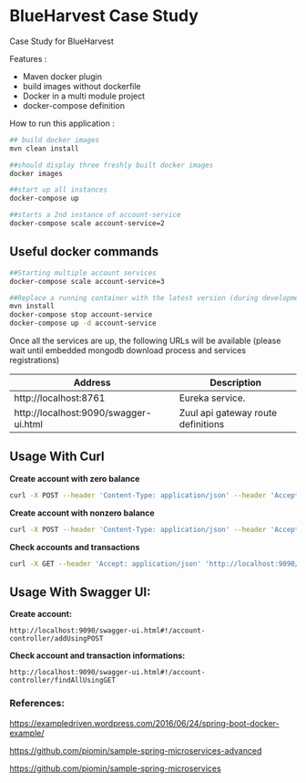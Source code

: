 # BlueHarvest Case Study

Case Study for BlueHarvest

Features :
- Maven docker plugin
- build images without dockerfile
- Docker in a multi module project
- docker-compose definition

How to run this application :

```sh
## build docker images
mvn clean install

##should display three freshly built docker images
docker images

##start up all instances
docker-compose up

##starts a 2nd instance of account-service
docker-compose scale account-service=2
```

## Useful docker commands
```sh
##Starting multiple account services
docker-compose scale account-service=3

##Replace a running container with the latest version (during development)
mvn install
docker-compose stop account-service
docker-compose up -d account-service
```

Once all the services are up, the following URLs will be available 
(please wait until embedded mongodb download process and services registrations)

Address | Description
--- | ---
http://localhost:8761 | Eureka service.
http://localhost:9090/swagger-ui.html | Zuul api gateway route definitions


## Usage With Curl

**Create account with zero balance**
```sh
curl -X POST --header 'Content-Type: application/json' --header 'Accept: application/json' 'http://localhost:9090/api/account/?customer=1&balance=0&firstName=adnan&surname=ozdemir'
```
**Create account with nonzero balance**
```sh
curl -X POST --header 'Content-Type: application/json' --header 'Accept: application/json' 'http://localhost:9090/api/account/?customer=1&balance=20&firstName=adnan&surname=ozdemir'
```
**Check accounts and transactions**
```sh
curl -X GET --header 'Accept: application/json' 'http://localhost:9090/api/account/'
```

## Usage With Swagger UI:

**Create account:**

`http://localhost:9090/swagger-ui.html#!/account-controller/addUsingPOST
`

**Check account and transaction informations:**

`http://localhost:9090/swagger-ui.html#!/account-controller/findAllUsingGET
`

### References:
https://exampledriven.wordpress.com/2016/06/24/spring-boot-docker-example/

https://github.com/piomin/sample-spring-microservices-advanced

https://github.com/piomin/sample-spring-microservices